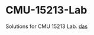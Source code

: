 # CMU-15213-Lab
Solutions for CMU 15213 Lab.
[das](https://github.com/cleanertxc/CMU-15213-Lab/edit/master/README.md)
